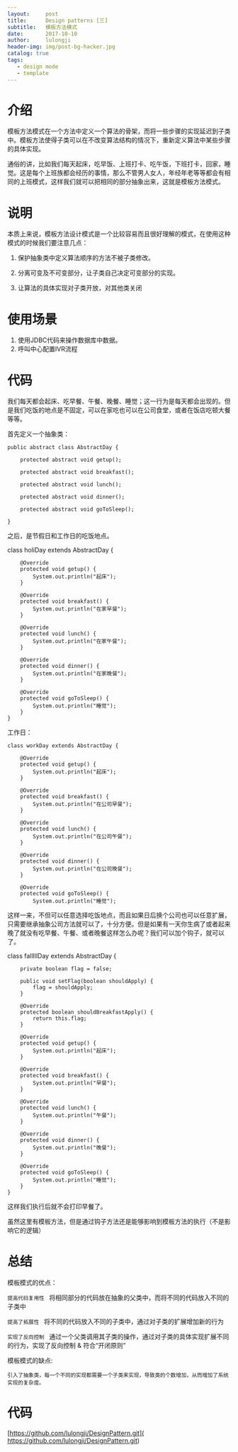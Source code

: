```yaml
---
layout:     post
title:      Design patterns [三]
subtitle:   模板方法模式
date:       2017-10-10
author:     lulongji
header-img: img/post-bg-hacker.jpg
catalog: true
tags:
   - design mode
   - template
---
```



# 介绍
模板方法模式在一个方法中定义一个算法的骨架，而将一些步骤的实现延迟到子类中。模板方法使得子类可以在不改变算法结构的情况下，重新定义算法中某些步骤的具体实现。

通俗的讲，比如我们每天起床，吃早饭、上班打卡、吃午饭，下班打卡，回家，睡觉。这是每个上班族都会经历的事情，那么不管男人女人，年经年老等等都会有相同的上班模式，这样我们就可以把相同的部分抽象出来，这就是模板方法模式。

# 说明
本质上来说，模板方法设计模式是一个比较容易而且很好理解的模式，在使用这种模式的时候我们要注意几点：

1. 保护抽象类中定义算法顺序的方法不被子类修改。

2. 分离可变及不可变部分，让子类自己决定可变部分的实现。

3. 让算法的具体实现对子类开放，对其他类关闭


# 使用场景

1. 使用JDBC代码来操作数据库中数据。
2. 呼叫中心配置IVR流程


# 代码
我们每天都会起床、吃早餐、午餐、晚餐、睡觉；这一行为是每天都会出现的。但是我们吃饭的地点是不固定，可以在家吃也可以在公司食堂，或者在饭店吃顿大餐等等。

首先定义一个抽象类：

    public abstract class AbstractDay {

        protected abstract void getup();

        protected abstract void breakfast();

        protected abstract void lunch();

        protected abstract void dinner();

        protected abstract void goToSleep();

    }

之后，是节假日和工作日的吃饭地点。

 class holiDay extends AbstractDay {

        @Override
        protected void getup() {
            System.out.println("起床");
        }

        @Override
        protected void breakfast() {
            System.out.println("在家早餐");
        }

        @Override
        protected void lunch() {
            System.out.println("在家午餐");
        }

        @Override
        protected void dinner() {
            System.out.println("在家晚餐");
        }

        @Override
        protected void goToSleep() {
            System.out.println("睡觉");
        }
    }


工作日：

    class workDay extends AbstractDay {

        @Override
        protected void getup() {
            System.out.println("起床");
        }

        @Override
        protected void breakfast() {
            System.out.println("在公司早餐");
        }

        @Override
        protected void lunch() {
            System.out.println("在公司午餐");
        }

        @Override
        protected void dinner() {
            System.out.println("在公司晚餐");
        }

        @Override
        protected void goToSleep() {
            System.out.println("睡觉");
       

这样一来，不但可以任意选择吃饭地点，而且如果日后换个公司也可以任意扩展，只需要继承抽象公司方法就可以了，十分方便。但是如果有一天你生病了或者起来晚了就没有吃早餐、午餐、或者晚餐这样怎么办呢？我们可以加个钩子，就可以了。



   class fallIllDay extends AbstractDay {

        private boolean flag = false;

        public void setFlag(boolean shouldApply) {
            flag = shouldApply;
        }

        @Override
        protected boolean shouldBreakfastApply() {
            return this.flag;
        }

        @Override
        protected void getup() {
            System.out.println("起床");
        }

        @Override
        protected void breakfast() {
            System.out.println("早餐");
        }

        @Override
        protected void lunch() {
            System.out.println("午餐");
        }

        @Override
        protected void dinner() {
            System.out.println("晚餐");
        }

        @Override
        protected void goToSleep() {
            System.out.println("睡觉");
        }
    }

这样我们执行后就不会打印早餐了。

虽然这里有模板方法，但是通过钩子方法还是能够影响到模板方法的执行（不是影响它的逻辑）



# 总结

模板模式的优点：

```提高代码复用性 ```
将相同部分的代码放在抽象的父类中，而将不同的代码放入不同的子类中

```提高了拓展性 ```
将不同的代码放入不同的子类中，通过对子类的扩展增加新的行为

```实现了反向控制 ```
通过一个父类调用其子类的操作，通过对子类的具体实现扩展不同的行为，实现了反向控制 & 符合“开闭原则”


模板模式的缺点:

```引入了抽象类，每一个不同的实现都需要一个子类来实现，导致类的个数增加，从而增加了系统实现的复杂度。```


# 代码

[https://github.com/lulongji/DesignPattern.git]( https://github.com/lulongji/DesignPattern.git)